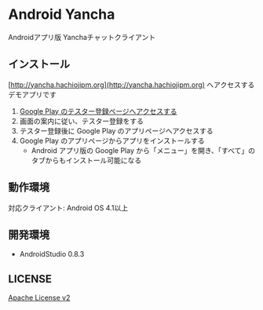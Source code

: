# Android Yancha

Androidアプリ版 Yanchaチャットクライアント

## インストール

[http://yancha.hachiojipm.org](http://yancha.hachiojipm.org) へアクセスするデモアプリです

1. [Google Play のテスター登録ページへアクセスする](https://play.google.com/apps/testing/net.ichigotake.android.yancha.app)
2. 画面の案内に従い、テスター登録をする
3. テスター登録後に Google Play のアプリページへアクセスする
4. Google Play のアプリページからアプリをインストールする
    - Android アプリ版の Google Play から「メニュー」を開き、「すべて」のタブからもインストール可能になる

## 動作環境

対応クライアント: Android OS 4.1以上

## 開発環境

- AndroidStudio 0.8.3

## LICENSE

[Apache License v2](LICENSE)

